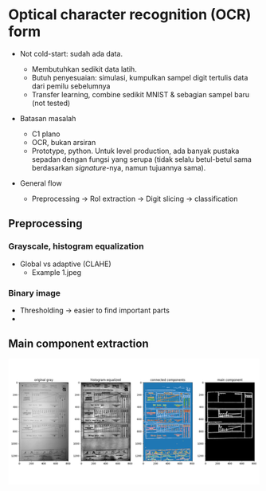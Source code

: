 # Optical character recognition (OCR) form

- Not cold-start: sudah ada data.
    - Membutuhkan sedikit data latih.
    - Butuh penyesuaian: simulasi, kumpulkan sampel digit tertulis data dari pemilu sebelumnya
    - Transfer learning, combine sedikit MNIST & sebagian sampel baru (not tested)

- Batasan masalah
    - C1 plano
    - OCR, bukan arsiran
    - Prototype, python. Untuk level production, ada banyak pustaka sepadan dengan fungsi yang serupa (tidak selalu betul-betul sama berdasarkan *signature*-nya, namun tujuannya sama).

- General flow
    - Preprocessing -> RoI extraction -> Digit slicing -> classification

## Preprocessing

### Grayscale, histogram equalization

- Global vs adaptive (CLAHE)
    - Example 1.jpeg

### Binary image

- Thresholding -> easier to find important parts
-

## Main component extraction

![](img/main-component-extraction.png)
